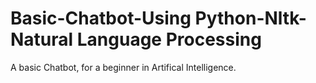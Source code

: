 # Basic-Chatbot-Using Python-Nltk-Natural Language Processing 
A basic Chatbot, for a beginner in Artifical Intelligence.

